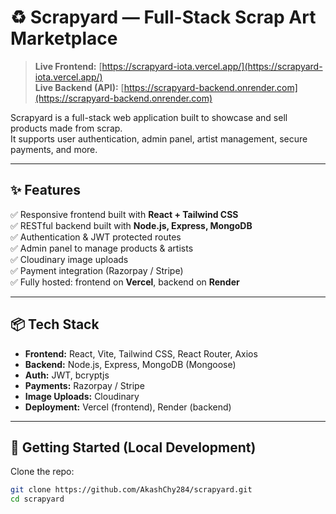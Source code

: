 # ♻️ Scrapyard — Full-Stack Scrap Art Marketplace

> **Live Frontend:** [https://scrapyard-iota.vercel.app/](https://scrapyard-iota.vercel.app/)  
> **Live Backend (API):** [https://scrapyard-backend.onrender.com](https://scrapyard-backend.onrender.com)

Scrapyard is a full-stack web application built to showcase and sell products made from scrap.  
It supports user authentication, admin panel, artist management, secure payments, and more.

---

## ✨ Features

✅ Responsive frontend built with **React + Tailwind CSS**  
✅ RESTful backend built with **Node.js, Express, MongoDB**  
✅ Authentication & JWT protected routes  
✅ Admin panel to manage products & artists  
✅ Cloudinary image uploads  
✅ Payment integration (Razorpay / Stripe)  
✅ Fully hosted: frontend on **Vercel**, backend on **Render**

---

## 📦 Tech Stack

- **Frontend:** React, Vite, Tailwind CSS, React Router, Axios
- **Backend:** Node.js, Express, MongoDB (Mongoose)
- **Auth:** JWT, bcryptjs
- **Payments:** Razorpay / Stripe
- **Image Uploads:** Cloudinary
- **Deployment:** Vercel (frontend), Render (backend)

---

## 🚀 Getting Started (Local Development)

Clone the repo:
```bash
git clone https://github.com/AkashChy284/scrapyard.git
cd scrapyard

